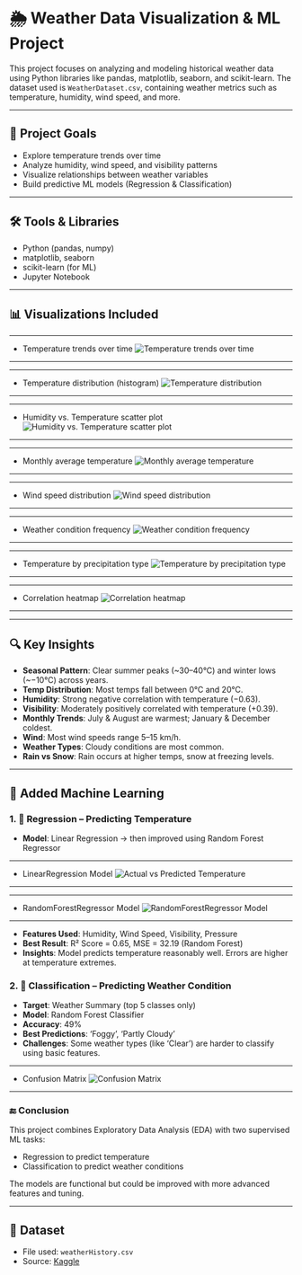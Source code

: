 # 🌦️ Weather Data Visualization & ML Project

This project focuses on analyzing and modeling historical weather data using Python libraries like pandas, matplotlib, seaborn, and scikit-learn. The dataset used is `WeatherDataset.csv`, containing weather metrics such as temperature, humidity, wind speed, and more.

---

## 📌 Project Goals

- Explore temperature trends over time
- Analyze humidity, wind speed, and visibility patterns
- Visualize relationships between weather variables
- Build predictive ML models (Regression & Classification)

---

## 🛠️ Tools & Libraries

- Python (pandas, numpy)
- matplotlib, seaborn
- scikit-learn (for ML)
- Jupyter Notebook

---

## 📊 Visualizations Included

---
- Temperature trends over time
![Temperature trends over time](Figs/Temperature%20Over%20Time.png)
---

---
- Temperature distribution (histogram)
![Temperature distribution](Figs/Temperature%20Distribution.png)
---

---
- Humidity vs. Temperature scatter plot
![Humidity vs. Temperature scatter plot](Figs/Himidity%20VS%20Temperature.png)
---

---
- Monthly average temperature
![Monthly average temperature](Figs/Average%20Monthly%20Temperature.png)
---

---
- Wind speed distribution
![Wind speed distribution](Figs/Wind%20Speed%20Distribution.png)
---

---
- Weather condition frequency
![Weather condition frequency](Figs/Weather%20Condition%20Count.png)
---

---
- Temperature by precipitation type
![Temperature by precipitation type](Figs/Temperature%20By%20Precipitation%20Type.png)
---

---
- Correlation heatmap
![Correlation heatmap](Figs/Correlation%20Heatmap.png)
---


---

## 🔍 Key Insights

- **Seasonal Pattern**: Clear summer peaks (~30–40°C) and winter lows (~−10°C) across years.
- **Temp Distribution**: Most temps fall between 0°C and 20°C.
- **Humidity**: Strong negative correlation with temperature (−0.63).
- **Visibility**: Moderately positively correlated with temperature (+0.39).
- **Monthly Trends**: July & August are warmest; January & December coldest.
- **Wind**: Most wind speeds range 5–15 km/h.
- **Weather Types**: Cloudy conditions are most common.
- **Rain vs Snow**: Rain occurs at higher temps, snow at freezing levels.

---

## 🤖 Added Machine Learning

### 1. 🔢 Regression – Predicting Temperature

- **Model**: Linear Regression → then improved using Random Forest Regressor

---
- LinearRegression Model
![Actual vs Predicted Temperature](Figs/Actual%20vs%20Predicted%20Temperature%20(LR).png)
---


---
- RandomForestRegressor Model
![RandomForestRegressor Model](Figs/Actual%20vs%20Predicted%20Temperature%20(RFR).png)
---


- **Features Used**: Humidity, Wind Speed, Visibility, Pressure
- **Best Result**: R² Score = 0.65, MSE = 32.19 (Random Forest)
- **Insights**: Model predicts temperature reasonably well. Errors are higher at temperature extremes.

### 2. 🧠 Classification – Predicting Weather Condition

- **Target**: Weather Summary (top 5 classes only)
- **Model**: Random Forest Classifier
- **Accuracy**: 49%
- **Best Predictions**: ‘Foggy’, ‘Partly Cloudy’
- **Challenges**: Some weather types (like ‘Clear’) are harder to classify using basic features.


---
- Confusion Matrix
![Confusion Matrix](Figs/Confusion%20Matrix.png)
---


### 🔚 Conclusion

This project combines Exploratory Data Analysis (EDA) with two supervised ML tasks:
- Regression to predict temperature
- Classification to predict weather conditions

The models are functional but could be improved with more advanced features and tuning.

---

## 📁 Dataset

- File used: `weatherHistory.csv`
- Source: [Kaggle](https://www.kaggle.com)
